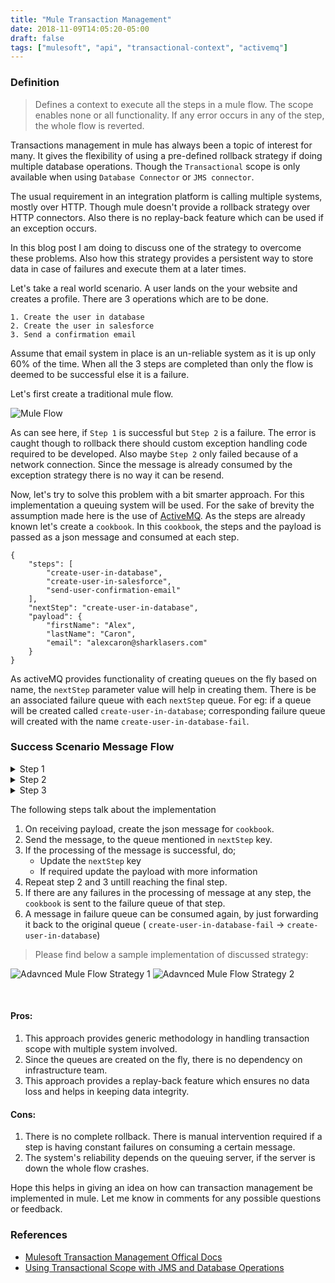 ```yaml
---
title: "Mule Transaction Management"
date: 2018-11-09T14:05:20-05:00
draft: false
tags: ["mulesoft", "api", "transactional-context", "activemq"]
---
```


### Definition
> Defines a context to execute all the steps in a mule flow. The scope enables none or all functionality. If any error occurs in any of the step, the whole flow is reverted.

Transactions management in mule has always been a topic of interest for many. It gives the flexibility of using a pre-defined rollback strategy if doing multiple database operations. Though the `Transactional` scope is only available when using `Database Connector` or `JMS connector`. 

The usual requirement in an integration platform is calling multiple systems, mostly over HTTP. Though mule doesn't provide a rollback strategy over HTTP connectors. Also there is no replay-back feature which can be used if an exception occurs. 

In this blog post I am doing to discuss one of the strategy to overcome these problems. Also how this strategy provides a persistent way to store data in case of failures and execute them at a later times.

Let's take a real world scenario.
A user lands on the your website and creates a profile. There are 3 operations which are to be done.

    1. Create the user in database
    2. Create the user in salesforce
    3. Send a confirmation email

Assume that email system in place is an un-reliable system as it is up only 60% of the time. When all the 3 steps are completed than only the flow is deemed to be successful else it is a failure.

Let's first create a traditional mule flow.

![Mule Flow](/images/post/basic-mule-flow.png)

As can see here, if `Step 1` is successful but `Step 2` is a failure. The error is caught though to rollback there should custom exception handling code required to be developed. Also maybe `Step 2` only failed because of a network connection. Since the message is already consumed by the exception strategy there is no way it can be resend.

Now, let's try to solve this problem with a bit smarter approach. For this implementation a queuing system will be used. For the sake of brevity the assumption made here is the use of [ActiveMQ](http://activemq.apache.org/). As the steps are already known let's create a `cookbook`. In this `cookbook`, the steps and the payload is passed as a json message and consumed at each step. 

```
{
    "steps": [
        "create-user-in-database",
        "create-user-in-salesforce",
        "send-user-confirmation-email"
    ],
    "nextStep": "create-user-in-database",
    "payload": {
        "firstName": "Alex",
        "lastName": "Caron",
        "email": "alexcaron@sharklasers.com"
    }
}
```

As activeMQ provides functionality of creating queues on the fly based on name, the `nextStep` parameter value will help in creating them. There is be an associated failure queue with each `nextStep` queue. For eg: if a queue will be created called `create-user-in-database`; corresponding failure queue will created with the name `create-user-in-database-fail`.

### Success Scenario Message Flow
<details><summary>Step 1</summary>
<p>
```javascript
{
    "steps": [
        "create-user-in-database",
        "create-user-in-salesforce",
        "send-user-confirmation-email"
    ],
    "nextStep": "create-user-in-database",
    "payload": {
        "firstName": "Alex",
        "lastName": "Caron",
        "email": "alexcaron@sharklasers.com"
    }
}
```
</p>
</details>

<details><summary>Step 2</summary>
<p>
```javascript
{
    "steps": [
        "create-user-in-database",
        "create-user-in-salesforce",
        "send-user-confirmation-email"
    ],
    "nextStep": "create-user-in-salesforce",
    "payload": {
        "firstName": "Alex",
        "lastName": "Caron",
        "email": "alexcaron@sharklasers.com",
        "id": "60d0adcf-5a05-4b5c-ae22-a54fc40a9b92"
    }
}
```
</p>
</details>

<details><summary>Step 3</summary>
<p>
```javascript
{
    "steps": [
        "create-user-in-database",
        "create-user-in-salesforce",
        "send-user-confirmation-email"
    ],
    "nextStep": "send-user-confirmation-email",
    "payload": {
        "firstName": "Alex",
        "lastName": "Caron",
        "email": "alexcaron@sharklasers.com",
        "id": "60d0adcf-5a05-4b5c-ae22-a54fc40a9b92",
        "salesforceId": "5003000000D8cuI"
    }
}
```
</p>
</details>

The following steps talk about the implementation

1. On receiving payload, create the json message for `cookbook`.
2. Send the message, to the queue mentioned in `nextStep` key.
3. If the processing of the message is successful, do;
    * Update the `nextStep` key
    * If required update the payload with more information
4. Repeat step 2 and 3 untill reaching the final step.
5. If there are any failures in the processing of message at any step, the `cookbook` is sent to the failure queue of that step.
6. A message in failure queue can be consumed again, by just forwarding it back to the original queue ( `create-user-in-database-fail` &#8594; `create-user-in-database`)

>Please find below a sample implementation of discussed strategy:

![Adavnced Mule Flow Strategy 1](/images/post/advanced-mule-flow.png)
![Adavnced Mule Flow Strategy 2](/images/post/advanced-mule-flow-2.png)

<br />

#### Pros:

1. This approach provides generic methodology in handling transaction scope with multiple system involved.
2. Since the queues are created on the fly, there is no dependency on infrastructure team.
3. This approach provides a replay-back feature which ensures no data loss and helps in keeping data integrity.

#### Cons:

1. There is no complete rollback. There is manual intervention required if a step is having constant failures on consuming a certain message.
2. The system's reliability depends on the queuing server, if the server is down the whole flow crashes.

Hope this helps in giving an idea on how can transaction management be implemented in mule. Let me know in comments for any possible questions or feedback.

### References

* [Mulesoft Transaction Management Offical Docs](https://docs.mulesoft.com/mule-runtime/4.1/transaction-management)
* [Using Transactional Scope with JMS and Database Operations](https://www.mulesoft.com/exchange/org.mule.examples/using-transactional-scope-in-jms-to-database/)